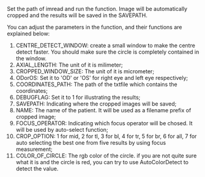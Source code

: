 Set the path of imread and run the function. Image will be automatically cropped and the results will be saved in the SAVEPATH.

You can adjust the parameters in the function, and their functions are explained below:
1. CENTRE_DETECT_WINDOW: create a small window to make the centre detect faster. You should make sure the circle is completely contained in the window.
2. AXIAL_LENGTH: The unit of it is milimeter;
3. CROPPED_WINDOW_SIZE: The unit of it is micrometer;
4. ODorOS: Set it to 'OD' or 'OS' for right eye and left eye respectively;
5. COORDINATES_PATH: The path of the txtfile which contains the coordinates;
6. DEBUGFLAG: Set it to 1 for illustrating the results;
7. SAVEPATH: Indicating where the cropped images will be saved;
8. NAME: The name of the patient. It will be used as a filename prefix of cropped image;
9. FOCUS_OPERATOR: Indicating which focus operator will be chosed. It will be used by auto-select function;
10. CROP_OPTION: 1 for mid, 2 for tl, 3 for bl, 4 for tr, 5 for br, 6 for all, 7 for auto selecting the best one from five results by using focus measurement;
11. COLOR_OF_CIRCLE: The rgb color of the circle. if you are not quite sure what it is and the circle is red, you can try to use AutoColorDetect to detect the value.
